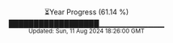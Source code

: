 <p align="center">
⏳Year Progress (61.14 %) <br>
██████████████████▁▁▁▁▁▁▁▁▁▁▁▁ <br>
<sub>Updated: Sun, 11 Aug 2024 18:26:00 GMT</sub>
</p>

